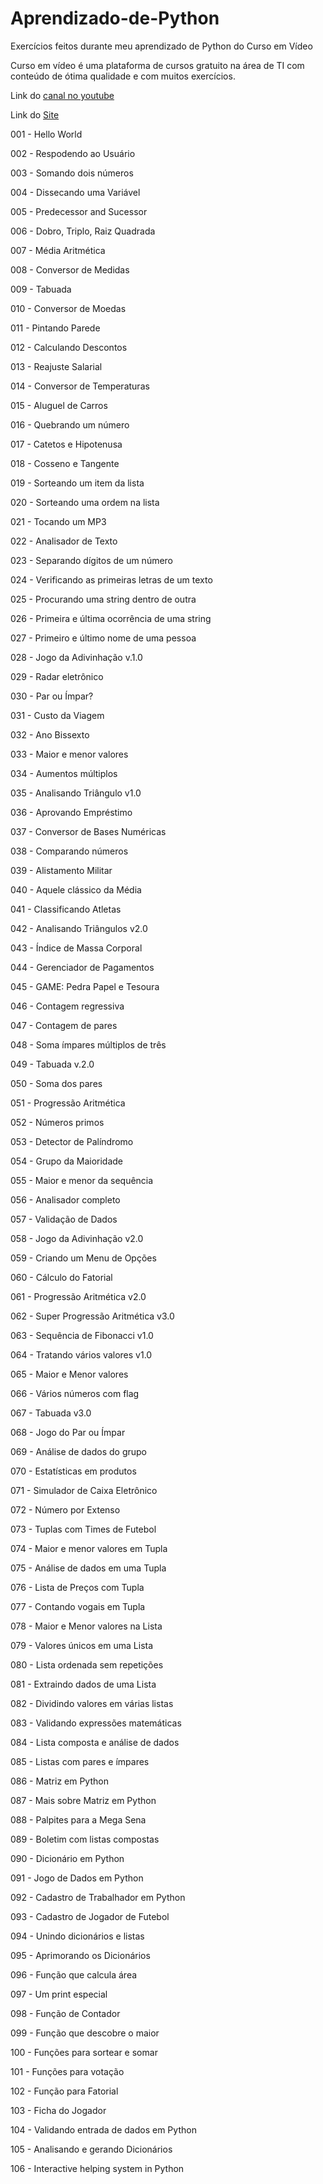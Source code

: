 # Aprendizado-de-Python
Exercícios feitos durante meu aprendizado de Python do Curso em Vídeo

Curso em vídeo é uma plataforma de cursos gratuito na área de TI com conteúdo de ótima qualidade e com muitos exercícios. 

Link do <a href="https://www.youtube.com/channel/UCrWvhVmt0Qac3HgsjQK62FQ/">canal no youtube</a>

Link do <a href="https://www.cursoemvideo.com/">Site</a>

001 - Hello World

002 - Respodendo ao Usuário

003 - Somando dois números

004 - Dissecando uma Variável

005 - Predecessor and Sucessor

006 - Dobro, Triplo, Raiz Quadrada

007 - Média Aritmética

008 - Conversor de Medidas

009 - Tabuada

010 - Conversor de Moedas

011 - Pintando Parede

012 - Calculando Descontos

013 - Reajuste Salarial

014 - Conversor de Temperaturas

015 - Aluguel de Carros

016 - Quebrando um número

017 - Catetos e Hipotenusa

018 - Cosseno e Tangente 

019 - Sorteando um item da lista

020 - Sorteando uma ordem na lista

021 - Tocando um MP3

022 - Analisador de Texto

023 - Separando dígitos de um número

024 - Verificando as primeiras letras de um texto

025 - Procurando uma string dentro de outra

026 - Primeira e última ocorrência de uma string

027 - Primeiro e último nome de uma pessoa

028 - Jogo da Adivinhação v.1.0

029 - Radar eletrônico

030 - Par ou Ímpar?

031 - Custo da Viagem

032 - Ano Bissexto

033 - Maior e menor valores

034 - Aumentos múltiplos

035 - Analisando Triângulo v1.0

036 - Aprovando Empréstimo

037 - Conversor de Bases Numéricas

038 - Comparando números

039 - Alistamento Militar

040 - Aquele clássico da Média

041 - Classificando Atletas

042 - Analisando Triângulos v2.0

043 - Índice de Massa Corporal

044 - Gerenciador de Pagamentos

045 - GAME: Pedra Papel e Tesoura

046 - Contagem regressiva

047 - Contagem de pares

048 - Soma ímpares múltiplos de três

049 - Tabuada v.2.0

050 - Soma dos pares

051 - Progressão Aritmética

052 - Números primos

053 - Detector de Palíndromo

054 - Grupo da Maioridade

055 - Maior e menor da sequência

056 - Analisador completo

057 - Validação de Dados

058 - Jogo da Adivinhação v2.0

059 - Criando um Menu de Opções

060 - Cálculo do Fatorial

061 - Progressão Aritmética v2.0

062 - Super Progressão Aritmética v3.0

063 - Sequência de Fibonacci v1.0

064 - Tratando vários valores v1.0

065 - Maior e Menor valores

066 - Vários números com flag

067 - Tabuada v3.0

068 - Jogo do Par ou Ímpar

069 - Análise de dados do grupo

070 - Estatísticas em produtos

071 - Simulador de Caixa Eletrônico

072 - Número por Extenso

073 - Tuplas com Times de Futebol

074 - Maior e menor valores em Tupla

075 - Análise de dados em uma Tupla

076 - Lista de Preços com Tupla

077 - Contando vogais em Tupla

078 - Maior e Menor valores na Lista

079 - Valores únicos em uma Lista

080 - Lista ordenada sem repetições

081 - Extraindo dados de uma Lista

082 - Dividindo valores em várias listas

083 - Validando expressões matemáticas

084 - Lista composta e análise de dados

085 - Listas com pares e ímpares

086 - Matriz em Python

087 - Mais sobre Matriz em Python

088 - Palpites para a Mega Sena

089 - Boletim com listas compostas

090 - Dicionário em Python

091 - Jogo de Dados em Python

092 - Cadastro de Trabalhador em Python

093 - Cadastro de Jogador de Futebol

094 - Unindo dicionários e listas

095 - Aprimorando os Dicionários

096 - Função que calcula área

097 - Um print especial

098 - Função de Contador

099 - Função que descobre o maior

100 - Funções para sortear e somar

101 - Funções para votação

102 - Função para Fatorial

103 - Ficha do Jogador

104 - Validando entrada de dados em Python

105 - Analisando e gerando Dicionários

106 - Interactive helping system in Python

